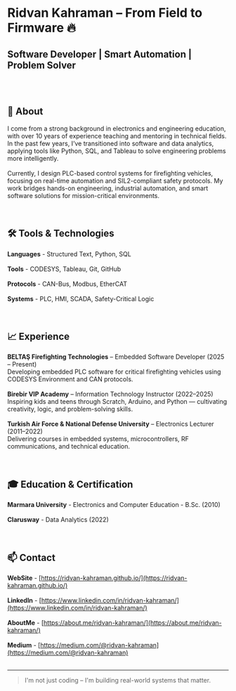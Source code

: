 
# Ridvan Kahraman – From Field to Firmware 🔥
## Software Developer | Smart Automation | Problem Solver
<br><br>

## 🎯 About

I come from a strong background in electronics and engineering education, with over 10 years of experience teaching and mentoring in technical fields. In the past few years, I’ve transitioned into software and data analytics, applying tools like Python, SQL, and Tableau to solve engineering problems more intelligently.
<br><br>
Currently, I design PLC-based control systems for firefighting vehicles, focusing on real-time automation and SIL2-compliant safety protocols. My work bridges hands-on engineering, industrial automation, and smart software solutions for mission-critical environments.
<br><br><br>

## 🛠️ Tools & Technologies

**Languages** - Structured Text, Python, SQL
<br><br>
**Tools** - CODESYS, Tableau, Git, GitHub
<br><br>
**Protocols** - CAN-Bus, Modbus, EtherCAT
<br><br>
**Systems** - PLC, HMI, SCADA, Safety-Critical Logic
<br><br><br>

## 📈 Experience

**BELTAŞ Firefighting Technologies** – Embedded Software Developer (2025 – Present)
<br>
Developing embedded PLC software for critical firefighting vehicles using CODESYS Environment and CAN protocols.
<br><br>
**Birebir VIP Academy** – Information Technology Instructor (2022–2025)
<br>
Inspiring kids and teens through Scratch, Arduino, and Python — cultivating creativity, logic, and problem-solving skills.
<br><br>
**Turkish Air Force & National Defense University** – Electronics Lecturer (2011–2022)
<br>
Delivering courses in embedded systems, microcontrollers, RF communications, and technical education.
<br><br><br>

## 🎓 Education & Certification

**Marmara University** - Electronics and Computer Education - B.Sc. (2010)
<br><br>
**Clarusway** - Data Analytics (2022)
<br><br><br>

## 📫 Contact

**WebSite** - [https://ridvan-kahraman.github.io/](https://ridvan-kahraman.github.io/)
<br><br>
**LinkedIn** - [https://www.linkedin.com/in/ridvan-kahraman/](https://www.linkedin.com/in/ridvan-kahraman/)
<br><br>
**AboutMe** - [https://about.me/ridvan-kahraman/](https://about.me/ridvan-kahraman/)
<br><br>
**Medium** - [https://medium.com/@ridvan-kahraman](https://medium.com/@ridvan-kahraman)
<br><br>

---

> I'm not just coding – I'm building real-world systems that matter.
